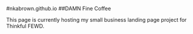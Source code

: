 #nkabrown.github.io
##DAMN Fine Coffee

This page is currently hosting my small business landing page project for Thinkful FEWD.
